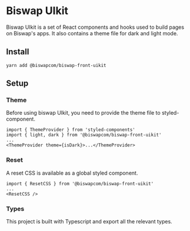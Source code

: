 # Biswap UIkit

Biswap UIkit is a set of React components and hooks used to build pages on Biswap's apps. It also contains a theme file for dark and light mode.

## Install

`yarn add @biswapcom/biswap-front-uikit`

## Setup

### Theme

Before using biswap UIkit, you need to provide the theme file to styled-component.

```
import { ThemeProvider } from 'styled-components'
import { light, dark } from '@biswapcom/biswap-front-uikit'
...
<ThemeProvider theme={isDark}>...</ThemeProvider>
```

### Reset

A reset CSS is available as a global styled component.

```
import { ResetCSS } from '@biswapcom/biswap-front-uikit'
...
<ResetCSS />
```

### Types

This project is built with Typescript and export all the relevant types.

